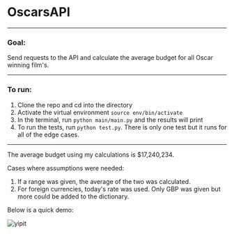 # OscarsAPI
___
### Goal:

Send requests to the API and calculate the average budget for all Oscar winning film's.
___
### To run:

1. Clone the repo and cd into the directory
2. Activate the virtual environment `source env/bin/activate`
3. In the terminal, run `python main/main.py` and the results will print
4. To run the tests, run `python test.py`. There is only one test but it runs for all of the edge cases.
___

The average budget using my calculations is $17,240,234.

Cases where assumptions were needed:

1. If a range was given, the average of the two was calculated.
2. For foreign currencies, today's rate was used. Only GBP was given but more could be added to the dictionary.

Below is a quick demo:

![yipit](https://cloud.githubusercontent.com/assets/17169813/19592707/e7c05240-974a-11e6-9375-eddd20604b11.gif)

